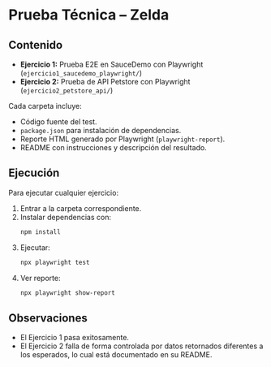# Prueba Técnica – Zelda

## Contenido
- **Ejercicio 1:** Prueba E2E en SauceDemo con Playwright (`ejercicio1_saucedemo_playwright/`)
- **Ejercicio 2:** Prueba de API Petstore con Playwright (`ejercicio2_petstore_api/`)

Cada carpeta incluye:
- Código fuente del test.
- `package.json` para instalación de dependencias.
- Reporte HTML generado por Playwright (`playwright-report`).
- README con instrucciones y descripción del resultado.

## Ejecución
Para ejecutar cualquier ejercicio:
1. Entrar a la carpeta correspondiente.
2. Instalar dependencias con:
   ```bash
   npm install
   ```
3. Ejecutar:
   ```bash
   npx playwright test
   ```
4. Ver reporte:
   ```bash
   npx playwright show-report
   ```

## Observaciones
- El Ejercicio 1 pasa exitosamente.
- El Ejercicio 2 falla de forma controlada por datos retornados diferentes a los esperados, lo cual está documentado en su README.
